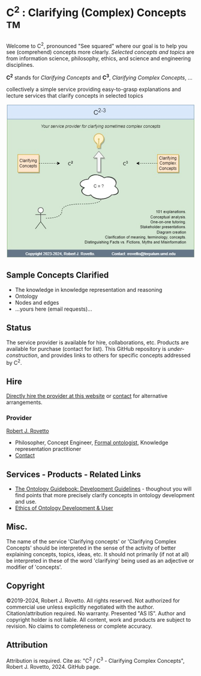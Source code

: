 # C<sup>2</sup> : Clarifying (Complex) Concepts <sup>TM</sup>

Welcome to C<sup>2</sup>, pronounced "See squared" where our goal is to help you see (comprehend) concepts more clearly. _Selected concepts and topics_ are from information science, philosophy, ethics, and science and engineering disciplines.

**C<sup>2</sup>** stands for _Clarifying Concepts_ and **C<sup>3</sup>**, _Clarifying Complex Concepts_, ...

collectively a simple service providing easy-to-grasp explanations and lecture services that clarify concepts in selected topics

![image](images/ClarifyingConcepts_Diagram1_Rovetto.jpg)

## Sample Concepts Clarified
- The knowledge in knowledge representation and reasoning
- Ontology
- Nodes and edges
- ...yours here (email requests)...

## Status
The service provider is available for hire, collaborations, etc. Products are available for purchase (contact for list). 
This GitHub repository is _under-construction_, and provides links to others for specific concepts addressed by C<sup>2</sup>.

## Hire
[Directly hire the provider at this website](https://tinyurl.com/yas7trzy) or [contact](rrovetto@terpalum.umd.edu) for alternative arrangements.

### Provider
[Robert J. Rovetto](https://github.com/rrovetto)
- Philosopher, Concept Engineer, [Formal ontologist](https://ontologforum.org/index.php/RobertRovetto), Knowledge representation practitioner
- [Contact](mailto:rrovetto@terpalum.umd.edu)

## Services - Products - Related Links

- [The Ontology Guidebook: Development Guidelines](https://github.com/rrovetto/Ontology-Development-Guidelines) - thoughout you will find points that more precisely clarify concepts in ontology development and use.
- [Ethics of Ontology Development & User](https://github.com/rrovetto/Ethics-of-Ontology-Development-and-Use)

## Misc.
The name of the service 'Clarifying concepts' or 'Clarifying Complex Concepts' should be interpreted in the sense of the activity of better explaining concepts, topics, ideas, etc. It should not primarily (if not at all) be interpreted in these of the word 'clarifying' being used as an adjective or modifier of 'concepts'.  

## Copyright
©2019-2024, Robert J. Rovetto. All rights reserved.
Not authorized for commercial use unless explicitly negotiated with the author. Citation/attribution required.
No warranty. Presented "AS IS". Author and copyright holder is not liable. All content, work and products are subject to revision. No claims to completeness or complete accuracy.

## Attribution
Attribution is required. Cite as: "C<sup>2</sup> / C<sup>3</sup> - Clarifying Complex Concepts", Robert J. Rovetto, 2024. GitHub page.
